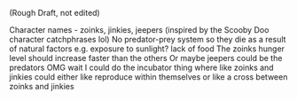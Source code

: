 (Rough Draft, not edited)

Character names - zoinks, jinkies, jeepers (inspired by the Scooby Doo character catchphrases lol)
No predator-prey system so they die as a result of natural factors e.g. exposure to sunlight? lack of food
The zoinks hunger level should increase faster than the others
Or maybe jeepers could be the predators
OMG wait I could do the incubator thing where like zoinks and jinkies could either like reproduce within themselves or like a cross between zoinks and jinkies
